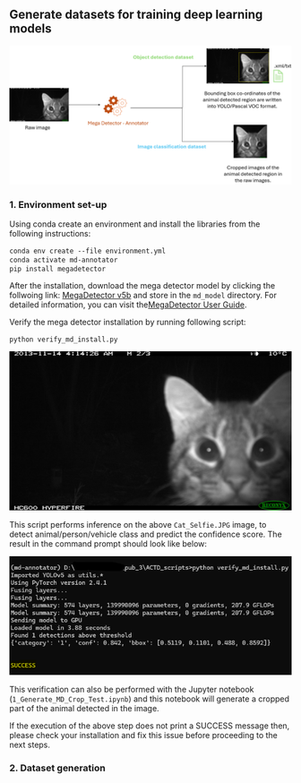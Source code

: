 ## Generate datasets for training deep learning models
![Mega Detector Annotator](md_annotator_explain.png)


### 1. Environment set-up

Using conda create an environment and install the libraries from the following instructions:

```
conda env create --file environment.yml
conda activate md-annotator
pip install megadetector
```
After the installation, download the mega detector model by clicking the follwoing link: [MegaDetector v5b](https://github.com/agentmorris/MegaDetector/releases/download/v5.0/md_v5b.0.0.pt) and store in the `md_model` directory. For detailed information, you can visit the[MegaDetector User Guide](https://github.com/agentmorris/MegaDetector/blob/main/megadetector.md).

Verify the mega detector installation by running following script:

```
python verify_md_install.py
```

![Cat selfie](Cat_Selfie.JPG)

This script performs inference on the above `Cat_Selfie.JPG` image, to detect animal/person/vehicle class and predict the confidence score.
The result in the command prompt should look like below:

![Verify Mega Detector installation](MegaDetector_Verification.png)

This verification can also be performed with the Jupyter notebook (`1_Generate_MD_Crop_Test.ipynb`) and this notebook will generate a cropped part of the animal detected in the image.

If the execution of the above step does not print a SUCCESS message then, please check your installation and fix this issue before proceeding to the next steps.


### 2. Dataset generation